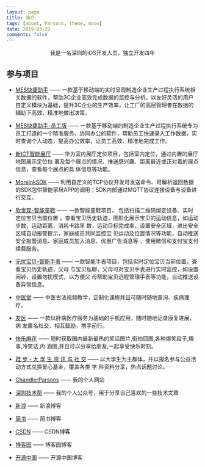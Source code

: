 ```yaml
---
layout: page
title: 简介
tags: [about, Parsons, theme, moon]
date: 2019-03-28
comments: false
---
```

    
<center>我是一名深圳的iOS开发人员，独立开发四年</center>

## 参与项目
* [MES快捷助手](https://itunes.apple.com/cn/app/id1420318965?mt=8) —— 一款基于移动端的实时呈现制造企业生产过程执行系统相关数据的软件，帮助3C企业高效完成数据的监控与分析。以友好灵活的用户自定义模块为基础，提升3C企业的生产效率，让工厂的高层管理者在数据的辅助下高效、精准地做出决策。
* [MES快捷助手-员工版](https://itunes.apple.com/cn/app/id1444976911?mt=8) —— 一款基于移动端的制造企业生产过程执行系统专为员工打造的一个精准服务、协同办公的软件，帮助员工快速录入工作数据，实时查询个人动态，提高办公效率，让员工高效、精准地完成工作。
* [新ICT智能展厅](https://itunes.apple.com/cn/app/id1334527106?mt=8) —— 华为室内展厅定位项目，包括室内定位，通过内置的展厅地图展示定位位 置及每个展点的情况、推送感兴趣、距离最近或正对着的展点信息，查看每个展点的具 体信息等功能。
* [MorelnkSDK](http://www.morelnk.cn/) —— 利用自定义的TCP协议开发可发送命令、可解析返回数据的SDK包供智能家居APP的调用；SDK内部通过MQTT协议连接设备与设备进行交互。
* [欣发现-智能童鞋](http://www.morelnk.cn/) —— 一款智能童鞋项目， 包括扫描二维码绑定设备、实时定位宝贝当前位置 ，查看宝贝历史轨迹，图形化展示宝贝的运动信息，如运动步数，运动距离，消耗卡路里 数，运动目标完成率，设置安全区域，进出安全区域自动报警提示，家庭成员共同监控宝 贝运动及位置情况等功能，自动推送安全报警消息、家庭成员加入消息、优惠广告消息等 ，使用微信和支付宝支付续费服务。
* [无忧宝贝-智能手表](http://www.morelnk.cn/) —— 一款智能手表项目，包括实时定位宝贝当前位置，查看宝贝历史轨迹，父母 与宝贝私聊，父母可对宝贝手表进行实时监控，如设置闹铃，设置勿扰模式，以方便父 母帮助宝贝远程管理手表等功能，自动推送设备异常信息。
* [中医堂](https://itunes.apple.com/cn/app/id781410830?mt=8) —— 中医古法视频教学，定制化课程并且可随时随地查询、疾病理疗。
* [友医](https://itunes.apple.com/cn/app/id1271998991?mt=8) —— 一款以肝病医疗服务为基础的手机应用，随时随地记录康复进展，病 友匿名社交、相互鼓励，携手前行。
* [快乐麻花](https://itunes.apple.com/cn/app/id714779921?mt=8) —— 随时获取国内最新最热的笑话图片,街拍囧图,各种爆笑段子,糗事,冷笑话,内 涵图,并且可以分享给朋友,一起享受快乐时刻。
* [跬 步 - 大 学 生 资 讯 与 社 交](https://itunes.apple.com/cn/app/id1104897459?mt=8) —— 以大学生为主群体，并以报名参与公益活动方式兑换爱心基金，覆盖各类
学 科资料分享，热点话题讨论。

* [ChandlerParsons](https://chandlerparsons.github.io) —— 我的个人网站
* [深圳技术帮](https://mp.weixin.qq.com/profile?src=3&timestamp=1553770852&ver=1&signature=1ZhiAXi*mNSwQZ0yP0D87UPwKRWKh64N6-noDrIlLPYwG0DfIaef3cQJkn6oqp6utOuW1VNMzPE3LYVnU2UpZw==) —— 我的个人公众号，用于分享自己喜欢的一些技术文章
* [新浪](http://blog.sina.com.cn/u/2685019963) —— 新浪博客
* [简书](https://www.jianshu.com/u/7d7df5c5669c) —— 简书博客
* [CSDN](https://blog.csdn.net/NickYangBooy) —— CSDN博客
* [博客园](https://www.cnblogs.com/nickyangbo) —— 博客园博客
* [开源中国](https://my.oschina.net/NickYangBooy) —— 开源中国博客

